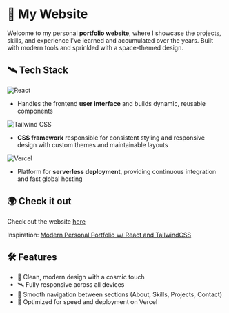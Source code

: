 # 🚀 My Website

Welcome to my personal **portfolio website**, where I showcase the projects, skills, and experience I've learned and accumulated over the years.
Built with modern tools and sprinkled with a space-themed design. 


## 🛰️ Tech Stack

![React](https://img.shields.io/badge/React-20232A?style=for-the-badge&logo=react&logoColor=61DAFB)
- Handles the frontend **user interface** and builds dynamic, reusable components

![Tailwind CSS](https://img.shields.io/badge/TailwindCSS-38B2AC?style=for-the-badge&logo=tailwind-css&logoColor=white)
- **CSS framework** responsible for consistent styling and responsive design with custom themes and maintainable layouts

![Vercel](https://img.shields.io/badge/Vercel-000000?style=for-the-badge&logo=vercel&logoColor=white)
- Platform for **serverless deployment**, providing continuous integration and fast global hosting


## 🌍 Check it out  
Check out the website <a href="https://wendoleevillegas.vercel.app" target="_blank"> here</a>
<p> Inspiration: <a href="https://www.youtube.com/watch?v=ifOJ0R5UQOc&t=5093s" target="_blank">Modern Personal Portfolio w/ React and TailwindCSS </a> </p>

## 🛠️ Features

- 💫 Clean, modern design with a cosmic touch  
- 🛰️ Fully responsive across all devices  
- 🌌 Smooth navigation between sections (About, Skills, Projects, Contact)  
- 🚀 Optimized for speed and deployment on Vercel  
